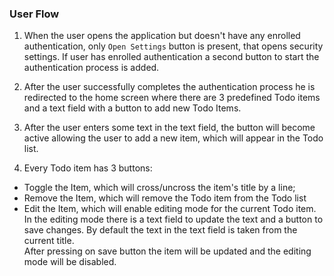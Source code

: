 ### User Flow

1. When the user opens the application but doesn't have any enrolled authentication, 
only `Open Settings` button is present, that opens security settings.
If user has enrolled authentication a second button to start the authentication process is added.

2. After the user successfully completes the authentication process he is redirected to the home screen where there are 
3 predefined Todo items and a text field with a button to add new Todo Items.

3. After the user enters some text in the text field, the button will become active allowing the user to add a new item, 
which will appear in the Todo list.

4. Every Todo item has 3 buttons:<br/>
- Toggle the Item, which will cross/uncross the item's title by a line;
- Remove the Item, which will remove the Todo item from the Todo list
- Edit the Item, which will enable editing mode for the current Todo item.<br/>
In the editing mode there is a text field to update the text and a button to save changes.
By default the text in the text field is taken from the current title.<br/>
After pressing on save button the item will be updated and the editing mode will be disabled.